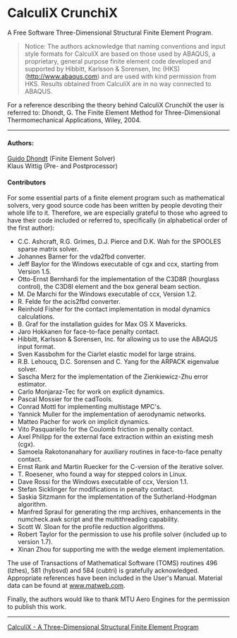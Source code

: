 # CalculiX CrunchiX
 A Free Software Three-Dimensional Structural Finite Element Program.

> Notice: The authors acknowledge that naming conventions and input style formats for CalculiX are based on those used by ABAQUS, a proprietary, general purpose finite element code developed and supported by Hibbitt, Karlsson & Sorensen, Inc (HKS) (http://www.abaqus.com) and are used with kind permission from HKS. Results obtained from CalculiX are in no way connected to ABAQUS.

For a reference describing the theory behind CalculiX CrunchiX the user is referred to:
Dhondt, G. The Finite Element Method for Three-Dimensional Thermomechanical Applications, Wiley, 2004.

***

 #### Authors:
[Guido Dhondt](http://www.dhondt.de/authors.htm)  (Finite Element Solver)  
Klaus Wittig (Pre- and Postprocessor)

#### Contributors
For some essential parts of a finite element program such as mathematical solvers, very good source code has been written by people devoting their whole life to it. Therefore, we are especially grateful to those who agreed to have their code included or referred to, specifically (in alphabetical order of the first author):

- C.C. Ashcraft, R.G. Grimes, D.J. Pierce and D.K. Wah for the SPOOLES sparse matrix solver.
- Johannes Barner for the vda2fbd converter.
- Jeff Baylor for the Windows executable of cgx and ccx, starting from Version 1.5.
- Otto-Ernst Bernhardi for the implementation of the C3D8R (hourglass control), the C3D8I element and the box general beam section.
- M. De Marchi for the Windows executable of ccx, Version 1.2.
- R. Felde for the acis2fbd converter.
- Reinhold Fisher for the contact implementation in modal dynamics calculations.
- B. Graf for the installation guides for Max OS X Mavericks.
- Jaro Hokkanen for face-to-face penalty contact.
- Hibbitt, Karlsson & Sorensen, Inc. for allowing us to use the ABAQUS input format.
- Sven Kassbohm for the Ciarlet elastic model for large strains.
- R.B. Lehoucq, D.C. Sorensen and C. Yang for the ARPACK eigenvalue solver.
- Sascha Merz for the implementation of the Zienkiewicz-Zhu error estimator.
- Carlo Monjaraz-Tec for work on explicit dynamics.
- Pascal Mossier for the cadTools.
- Conrad Mottl for implementing multistage MPC's.
- Yannick Muller for the implementation of aerodynamic networks.
- Matteo Pacher for work on implicit dynamics.
- Vito Pasquariello for the Coulomb friction in penalty contact.
- Axel Philipp for the external face extraction within an existing mesh (cgx).
- Samoela Rakotonanahary for auxiliary routines in face-to-face penalty contact.
- Ernst Rank and Martin Ruecker for the C-version of the iterative solver.
- T. Roesener, who found a way for stepped colors in Linux.
- Dave Rossi for the Windows executable of ccx, Version 1.1.
- Stefan Sicklinger for modifications in penalty contact.
- Saskia Sitzmann for the implementation of the Sutherland-Hodgman algorithm.
- Manfred Spraul for generating the rmp archives, enhancements in the numcheck.awk script and the multithreading capability.
- Scott W. Sloan for the profile reduction algorithms.
- Robert Taylor for the permission to use his profile solver (included up to version 1.7).
- Xinan Zhou for supporting me with the wedge element implementation.

The use of Transactions of Mathematical Software (TOMS) routines 496 (lzhes), 581 (hybsvd) and 584 (cubtri) is gratefully acknowledged. Appropriate references have been included in the User's Manual.
Material data can be found at www.matweb.com.

Finally, the authors would like to thank MTU Aero Engines for the permission to publish this work.

***
[CalculiX - A Three-Dimensional Structural Finite Element Program](http://www.calculix.de/)
